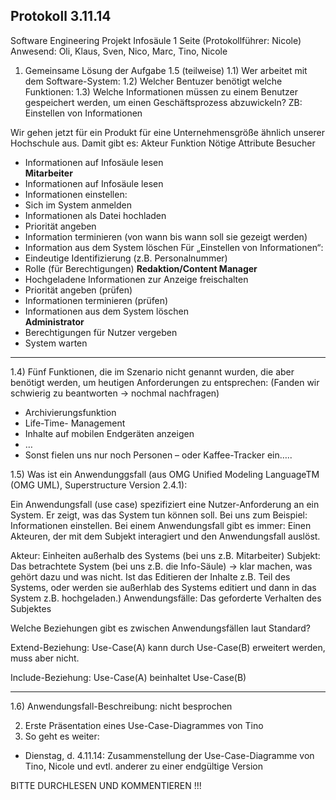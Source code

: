 Protokoll 3.11.14
----

Software Engineering Projekt Infosäule                                                                             1 Seite  (Protokollführer: Nicole)
Anwesend:     Oli, Klaus, Sven,       Nico, Marc, Tino, Nicole
1)	Gemeinsame Lösung der Aufgabe 1.5 (teilweise)
1.1)	Wer arbeitet mit dem Software-System: 
1.2)	Welcher Bentuzer benötigt welche Funktionen:
1.3)	Welche Informationen müssen zu einem Benutzer gespeichert werden, um einen Geschäftsprozess abzuwickeln?  ZB: Einstellen von Informationen

Wir gehen jetzt für ein Produkt für eine Unternehmensgröße ähnlich unserer Hochschule aus. Damit gibt es:
Akteur	Funktion	Nötige Attribute
Besucher	
*	Informationen auf Infosäule lesen	
**Mitarbeiter**
*	Informationen auf Infosäule lesen 
*	Informationen einstellen:
*	Sich im System anmelden
*	Informationen als Datei hochladen
*	Priorität angeben
*	Information terminieren (von wann bis wann soll sie gezeigt werden)
*	Information aus dem System löschen	Für „Einstellen von Informationen“:
*	Eindeutige Identifizierung (z.B. Personalnummer)
*	Rolle (für Berechtigungen)
**Redaktion/Content Manager**
*	Hochgeladene Informationen zur Anzeige freischalten
*	Priorität angeben (prüfen)
*	Informationen terminieren (prüfen)
*	Informationen aus dem System löschen	
**Administrator**	
*	Berechtigungen für Nutzer vergeben
*	System warten	

----

1.4)	Fünf Funktionen, die im Szenario nicht genannt wurden, die aber benötigt werden, um heutigen Anforderungen zu entsprechen:
(Fanden wir schwierig zu beantworten -> nochmal nachfragen)

-	Archivierungsfunktion
-	Life-Time- Management
-	Inhalte auf mobilen Endgeräten anzeigen
-	…
-	Sonst fielen uns nur noch Personen – oder Kaffee-Tracker ein…..

1.5)	Was ist ein Anwendunggsfall (aus OMG Unified Modeling LanguageTM (OMG UML), Superstructure Version 2.4.1):

Ein Anwendungsfall (use case) spezifiziert eine Nutzer-Anforderung an ein System. Er zeigt, was das System tun können soll.
Bei uns zum Beispiel: Informationen einstellen.
Bei einem Anwendungsfall gibt es immer: Einen Akteuren, der mit dem Subjekt  interagiert und den Anwendungsfall auslöst. 

Akteur: Einheiten außerhalb des Systems (bei uns z.B. Mitarbeiter)
Subjekt: Das betrachtete System (bei uns z.B. die Info-Säule) 
-> klar machen, was gehört dazu und was nicht. Ist das Editieren der Inhalte z.B. Teil des Systems, oder werden sie außerhlab des Systems editiert und dann in das System z.B. hochgeladen.)
Anwendungsfälle: Das geforderte Verhalten des Subjektes

Welche Beziehungen gibt es zwischen Anwendungsfällen laut Standard?

Extend-Beziehung: Use-Case(A) kann durch Use-Case(B) erweitert werden, muss aber nicht. 

Include-Beziehung: Use-Case(A) beinhaltet Use-Case(B)


----

1.6)	Anwendungsfall-Beschreibung: nicht besprochen


2.	Erste Präsentation eines Use-Case-Diagrammes von Tino
3.	So geht es weiter:
-	Dienstag, d. 4.11.14: Zusammenstellung der Use-Case-Diagramme von Tino, Nicole und evtl. anderer zu einer endgültige Version 


BITTE DURCHLESEN UND KOMMENTIEREN !!!

